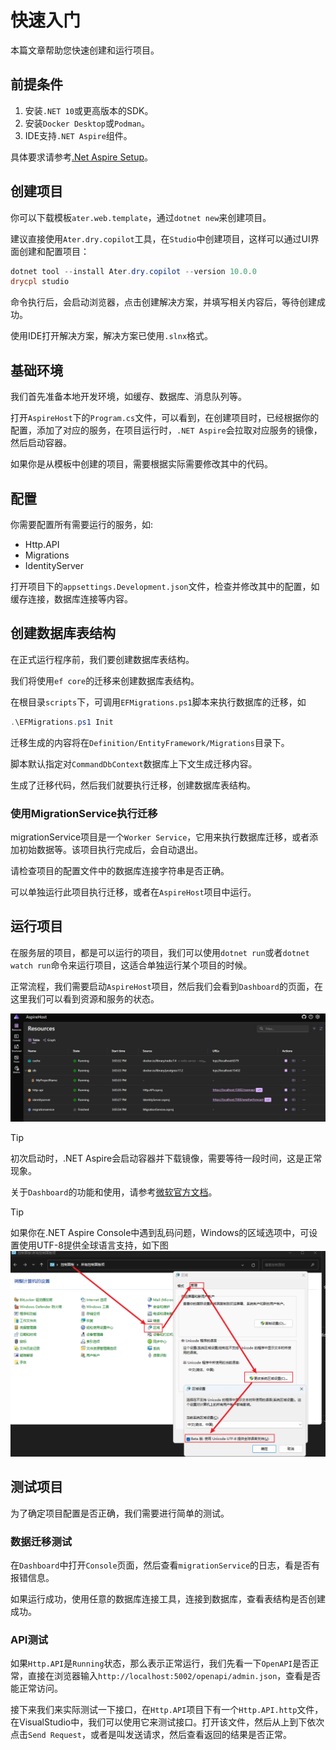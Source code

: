 # 快速入门

本篇文章帮助您快速创建和运行项目。

## 前提条件

1. 安装`.NET 10`或更高版本的SDK。
2. 安装`Docker Desktop`或`Podman`。
3. IDE支持`.NET Aspire`组件。

具体要求请参考[.Net Aspire Setup](https://learn.microsoft.com/en-us/dotnet/aspire/fundamentals/setup-tooling?tabs=windows&pivots=visual-studio)。

## 创建项目

你可以下载模板`ater.web.template`，通过`dotnet new`来创建项目。

建议直接使用`Ater.dry.copilot`工具，在`Studio`中创建项目，这样可以通过UI界面创建和配置项目：

```powershell
dotnet tool --install Ater.dry.copilot --version 10.0.0
drycpl studio
```

命令执行后，会启动浏览器，点击创建解决方案，并填写相关内容后，等待创建成功。

使用IDE打开解决方案，解决方案已使用`.slnx`格式。

## 基础环境

我们首先准备本地开发环境，如缓存、数据库、消息队列等。

打开`AspireHost`下的`Program.cs`文件，可以看到，在创建项目时，已经根据你的配置，添加了对应的服务，在项目运行时，`.NET Aspire`会拉取对应服务的镜像，然后启动容器。

如果你是从模板中创建的项目，需要根据实际需要修改其中的代码。

## 配置

你需要配置所有需要运行的服务，如:

- Http.API
- Migrations
- IdentityServer

打开项目下的`appsettings.Development.json`文件，检查并修改其中的配置，如缓存连接，数据库连接等内容。

## 创建数据库表结构

在正式运行程序前，我们要创建数据库表结构。

我们将使用`ef core`的迁移来创建数据库表结构。

在根目录`scripts`下，可调用`EFMigrations.ps1`脚本来执行数据库的迁移，如

```powershell
.\EFMigrations.ps1 Init
```

迁移生成的内容将在`Definition/EntityFramework/Migrations`目录下。

脚本默认指定对`CommandDbContext`数据库上下文生成迁移内容。

生成了迁移代码，然后我们就要执行迁移，创建数据库表结构。

### 使用MigrationService执行迁移

migrationService项目是一个`Worker Service`，它用来执行数据库迁移，或者添加初始数据等。该项目执行完成后，会自动退出。

请检查项目的配置文件中的数据库连接字符串是否正确。

可以单独运行此项目执行迁移，或者在`AspireHost`项目中运行。

## 运行项目

在服务层的项目，都是可以运行的项目，我们可以使用`dotnet run`或者`dotnet watch run`命令来运行项目，这适合单独运行某个项目的时候。

正常流程，我们需要启动`AspireHost`项目，然后我们会看到`Dashboard`的页面，在这里我们可以看到资源和服务的状态。

![alt text](./_images/dashboard_sample.png)

> [!TIP]
> 初次启动时，.NET Aspire会启动容器并下载镜像，需要等待一段时间，这是正常现象。

关于`Dashboard`的功能和使用，请参考[微软官方文档](https://learn.microsoft.com/en-us/dotnet/aspire/fundamentals/dashboard)。

> [!TIP]
> 如果你在.NET Aspire Console中遇到乱码问题，Windows的区域选项中，可设置使用UTF-8提供全球语言支持，如下图
> ![alt text](./_images/control_utf8_setting.png)

## 测试项目

为了确定项目配置是否正确，我们需要进行简单的测试。

### 数据迁移测试

在`Dashboard`中打开`Console`页面，然后查看`migrationService`的日志，看是否有报错信息。

如果运行成功，使用任意的数据库连接工具，连接到数据库，查看表结构是否创建成功。

### API测试

如果`Http.API`是`Running`状态，那么表示正常运行，我们先看一下`OpenAPI`是否正常，直接在浏览器输入`http://localhost:5002/openapi/admin.json`，查看是否能正常访问。

接下来我们来实际测试一下接口，在`Http.API`项目下有一个`Http.API.http`文件，在VisualStudio中，我们可以使用它来测试接口。打开该文件，然后从上到下依次点击`Send Request`，或者是叫发送请求，然后查看返回的结果是否正常。

